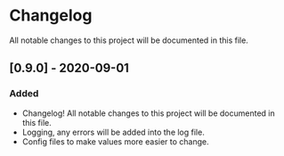 # Changelog
All notable changes to this project will be documented in this file.

## [0.9.0] - 2020-09-01
### Added
- Changelog! All notable changes to this project will be documented in this file.
- Logging, any errors will be added into the log file.
- Config files to make values more easier to change.
